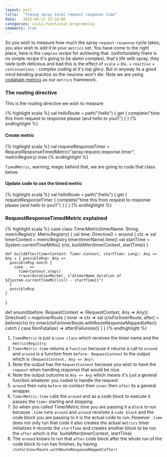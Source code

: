 ```yaml
---
layout: post
title:  "Timing spray total request response time"
date:   2015-04-12 22:18:00
categories: scala,functional-programming
comments: true
---
```

So you wish to measure how much the spray `request-response` cycle takes; you also wish to add it to your `metrics` set.  You have come to the right place, here is the `complex` recipe for achieving that. (unfortunately there is no simple recipe it's going to be damn complex), that's life with spray, they taste both delicious and bad this is the effect of `scala` + `DSL` + `reactive` + `continuations` - complex coding at it's top glory.  But in anyway its a good mind bending practice so the neurons won't die.  Note we are using [codahale-metrics](https://github.com/dropwizard/metrics) as our `metrics` framework.

### The routing directive
This is the routing directive we wish to measure

{% highlight scala %}
val helloRoute = path("/hello") {
    get {
      complete("time this from request to response please (and hello to you!)")
    }
}
{% endhighlight %}

#### Create metric
{% highlight scala %}
val requestResponseTimer = RequestResponseTimedMetric("spray.request.response.timer", metricRegistry).time
{% endhighlight %}

`TimedMetric`, warning, magic behind that, we are going to code that class below.

#### Update code to use the timed metric
{% highlight scala %}
val helloRoute = path("/hello") {
    get {
        requestResponseTimer {
            complete("time this from request to response please (and hello to you!)")
        }
    }
}
{% endhighlight %}

### RequestResponseTimedMetric explained
{% highlight scala %}
  case class TimerMetric(timerName: String, metricRegistry: MetricRegistry) {
    val time: Directive0 =
      around { ctx =>
        val timerContext = metricRegistry.timer(timerName).time()
        val startTime = System.currentTimeMillis()
        (ctx, buildAfter(timerContext, startTime))
      }

    def buildAfter(timerContext: Timer.Context, startTime: Long): Any => Any = { possibleRsp: Any =>
      possibleRsp match {
        case _ =>
          timerContext.stop()
          trace(durationMarker, s"$timerName duration of ${System.currentTimeMillis() - startTime}}")
      }
      possibleRsp
    }

  }

  def around(before: RequestContext => (RequestContext, Any => Any)): Directive0 =
    mapInnerRoute { inner =>
      ctx =>
        val (ctxForInnerRoute, after) = before(ctx)
        try inner(ctxForInnerRoute.withRouteResponseMapped(after))
        catch { case NonFatal(ex) => after(Failure(ex)) }
    }
{% endhighlight %}

1. `TimedMetric` is just a `case class` which receives the timer name and the `metricsRegistry`
1. `TimerMetric.time` returns a `function` because it returns a call to `around` and `around` is a function from `before: RequestContext` to the output which is `(RequestContext, Any => Any)`.
1. Note the output has the `RequestContext` because you wish to have the `request` when handling response that would be nice.
1. Note the output outcome is `Any => Any` which means it's just a general function whatever you coded to handle the request.
1. `around` then runs `before` on context then `inner` then `after` its a general wrapper.
1. `TimerMetric.time` calls the `around` and as a code block to execute it passes the `timer` starting and stopping.
1. So when you called TimerMetric.time you are passing it a `block` to run because `.time` runs `around` and `around` receives a `code block` and the code block you are passing to it is the actual code to run.  However `.time` does not only run that code it also creates the actual `metrics` timer initializes it records the `startTime` and creates another block to be run the `after` which is the `buildAfter(timerContext, startTime)
1. The `around` knows to run that `after` code block after the whole run of the code block to run has finishes, by having `ctxForInnerRoute.withRouteResponseMapped(after)`